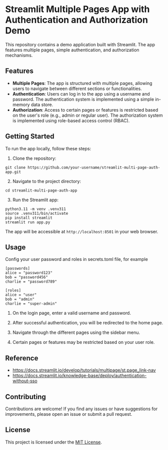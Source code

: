 # Streamlit Multiple Pages App with Authentication and Authorization Demo

This repository contains a demo application built with Streamlit. The app features multiple pages, simple authentication, and authorization mechanisms.

## Features

- **Multiple Pages**: The app is structured with multiple pages, allowing users to navigate between different sections or functionalities.
- **Authentication**: Users can log in to the app using a username and password. The authentication system is implemented using a simple in-memory data store.
- **Authorization**: Access to certain pages or features is restricted based on the user's role (e.g., admin or regular user). The authorization system is implemented using role-based access control (RBAC).

## Getting Started

To run the app locally, follow these steps:

1. Clone the repository:

```
git clone https://github.com/your-username/streamlit-multi-page-auth-app.git
```

2. Navigate to the project directory:

```
cd streamlit-multi-page-auth-app
```


3. Run the Streamlit app:

```
python3.11 -m venv .venv311
source .venv311/bin/activate
pip install streamlit
streamlit run app.py
```

The app will be accessible at `http://localhost:8501` in your web browser.

## Usage

Config your user password and roles in secrets.toml file, for example
```
[passwords]
alice = "password123"
bob = "password456"
charlie = "password789"

[roles]
alice = "user"
bob = "admin"
charlie = "super-admin"
```

1. On the login page, enter a valid username and password. 

2. After successful authentication, you will be redirected to the home page.

3. Navigate through the different pages using the sidebar menu.

4. Certain pages or features may be restricted based on your user role. 

## Reference
- https://docs.streamlit.io/develop/tutorials/multipage/st.page_link-nav
- https://docs.streamlit.io/knowledge-base/deploy/authentication-without-sso

## Contributing

Contributions are welcome! If you find any issues or have suggestions for improvements, please open an issue or submit a pull request.

## License

This project is licensed under the [MIT License](LICENSE).